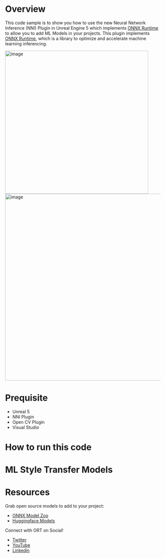 # Overview
This code sample is to show you how to use the new Neural Network Inference (NNI) Plugin in Unreal Engine 5 which implements [ONNX Runtime]() to allow you to add ML Models in your projects. This plugin implements [ONNX Runtime](https://onnxruntime.ai/docs/), which is a library to optimize and accelerate machine learning inferencing.


<img width="464" alt="image" src="https://user-images.githubusercontent.com/46505951/159554721-a8db2b64-ee6e-416f-8008-aa08c077b177.png">
 
<img width="606" alt="image" src="https://user-images.githubusercontent.com/46505951/159556124-9e714170-c4c1-40e2-ac85-20e214912eb0.png">



# Prequisite
- Unreal 5
- NNI Plugin
- Open CV Plugin
- Visual Studio

# How to run this code


# ML Style Transfer Models

# Resources

Grab open source models to add to your project:
- [ONNX Model Zoo](https://github.com/onnx/models)
- [Huggingface Models](https://huggingface.co/models)

Connect with ORT on Social!

- [Twitter](https://twitter.com/onnxruntime)
- [YouTube](https://www.youtube.com/onnxruntime)
- [Linkedin](https://www.linkedin.com/company/77691267/admin/)



